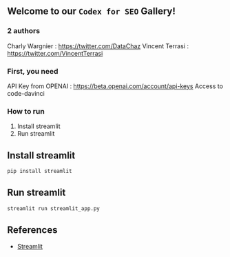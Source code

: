 ## Welcome to our `Codex for SEO` Gallery!

### 2 authors
Charly Wargnier : https://twitter.com/DataChaz
Vincent Terrasi : https://twitter.com/VincentTerrasi

### First, you need 
API Key from OPENAI : https://beta.openai.com/account/api-keys
Access to code-davinci

### How to run

1. Install streamlit
2. Run streamlit

## Install streamlit

```bash
pip install streamlit
```

## Run streamlit

```bash
streamlit run streamlit_app.py
```

## References

- [Streamlit](https://www.streamlit.io/)

